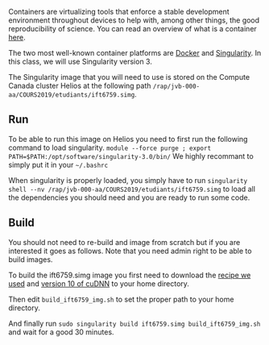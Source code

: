 Containers are virtualizing tools that enforce a stable development environment throughout devices to help with, among other things, the good reproducibility of science. You can read an overview of what is a container [here](https://www.docker.com/resources/what-container).

The two most well-known container platforms are [Docker](https://www.docker.com/) and [Singularity](https://www.sylabs.io/guides/3.0/user-guide/). In this class, we will use Singularity version 3.

The Singularity image that you will need to use is stored on the Compute Canada cluster Helios at the following path `/rap/jvb-000-aa/COURS2019/etudiants/ift6759.simg`.

## Run
To be able to run this image on Helios you need to first run the following command to load singularity.
`module --force purge ; export PATH=$PATH:/opt/software/singularity-3.0/bin/`
We highly recommant to simply put it in your `~/.bashrc`

When singularity is properly loaded, you simply have to run `singularity shell --nv /rap/jvb-000-aa/COURS2019/etudiants/ift6759.simg` to load all the dependencies you should need and you are ready to run some code.

## Build
You should not need to re-build and image from scratch but if you are interested it goes as follows. Note that you need admin right to be able to build images.

To build the ift6759.simg image you first need to download the [recipe we used](https://github.com/mila-udem/ift6759/blob/master/container/build_ift6759_img.sh) and [version 10 of cuDNN](https://developer.nvidia.com/compute/machine-learning/cudnn/secure/v7.4.2/prod/10.0_20181213/cudnn-10.0-linux-x64-v7.4.2.24.tgz) to your home directory.

Then edit `build_ift6759_img.sh` to set the proper path to your home directory.

And finally run `sudo singularity build ift6759.simg build_ift6759_img.sh` and wait for a good 30 minutes.
